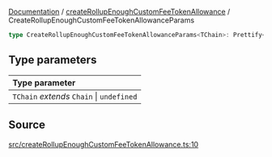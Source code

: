 [Documentation](../../README.md) / [createRollupEnoughCustomFeeTokenAllowance](../README.md) / CreateRollupEnoughCustomFeeTokenAllowanceParams

```ts
type CreateRollupEnoughCustomFeeTokenAllowanceParams<TChain>: Prettify<WithRollupCreatorAddressOverride<object>>;
```

## Type parameters

| Type parameter                            |
| :---------------------------------------- |
| `TChain` _extends_ `Chain` \| `undefined` |

## Source

[src/createRollupEnoughCustomFeeTokenAllowance.ts:10](https://github.com/anegg0/arbitrum-orbit-sdk/blob/8d986d322aefb470a79fa3dc36918f72097df8c1/src/createRollupEnoughCustomFeeTokenAllowance.ts#L10)
